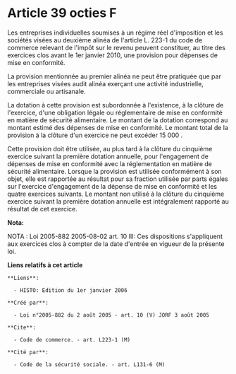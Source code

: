 # Article 39 octies F

Les entreprises individuelles soumises à un régime réel d'imposition et les sociétés visées au deuxième alinéa de l'article
L. 223-1 du code de commerce relevant de l'impôt sur le revenu peuvent constituer, au titre des exercices clos avant le 1er
janvier 2010, une provision pour dépenses de mise en conformité.

La provision mentionnée au premier alinéa ne peut être pratiquée que par les entreprises visées audit alinéa exerçant une
activité industrielle, commerciale ou artisanale.

La dotation à cette provision est subordonnée à l'existence, à la clôture de l'exercice, d'une obligation légale ou
réglementaire de mise en conformité en matière de sécurité alimentaire. Le montant de la dotation correspond au montant
estimé des dépenses de mise en conformité. Le montant total de la provision à la clôture d'un exercice ne peut excéder 15
000 .

Cette provision doit être utilisée, au plus tard à la clôture du cinquième exercice suivant la première dotation annuelle,
pour l'engagement de dépenses de mise en conformité avec la réglementation en matière de sécurité alimentaire. Lorsque la
provision est utilisée conformément à son objet, elle est rapportée au résultat pour sa fraction utilisée par parts égales
sur l'exercice d'engagement de la dépense de mise en conformité et les quatre exercices suivants. Le montant non utilisé à la
clôture du cinquième exercice suivant la première dotation annuelle est intégralement rapporté au résultat de cet exercice.

**Nota:**

NOTA : Loi 2005-882 2005-08-02 art. 10 III: Ces dispositions s'appliquent aux exercices clos à compter de la date d'entrée en
vigueur de la présente loi.

**Liens relatifs à cet article**

	**Liens**:

	  - HISTO: Edition du 1er janvier 2006

	**Créé par**:

	  - Loi n°2005-882 du 2 août 2005 - art. 10 (V) JORF 3 août 2005

	**Cite**:

	  - Code de commerce. - art. L223-1 (M)

	**Cité par**:

	  - Code de la sécurité sociale. - art. L131-6 (M)

